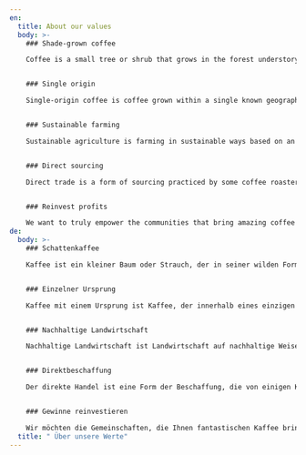 ```yaml
---
en:
  title: About our values
  body: >-
    ### Shade-grown coffee

    Coffee is a small tree or shrub that grows in the forest understory in its wild form, and traditionally was grown commercially under other trees that provided shade. The forest-like structure of shade coffee farms provides habitat for a great number of migratory and resident species.


    ### Single origin

    Single-origin coffee is coffee grown within a single known geographic origin. Sometimes, this is a single farm or a specific collection of beans from a single country. The name of the coffee is then usually the place it was grown to whatever degree available.


    ### Sustainable farming

    Sustainable agriculture is farming in sustainable ways based on an understanding of ecosystem services, the study of relationships between organisms and their environment. What grows where and how it is grown are a matter of choice and careful consideration for nature and communities.


    ### Direct sourcing

    Direct trade is a form of sourcing practiced by some coffee roasters. Advocates of direct trade practices promote direct communication and price negotiation between buyer and farmer, along with systems that encourage and incentivize quality.


    ### Reinvest profits

    We want to truly empower the communities that bring amazing coffee to you. That’s why we reinvest 20% of our profits into farms, local businesses and schools everywhere our coffee is grown. You can see the communities grow and learn more about coffee farming on our blog.
de:
  body: >-
    ### Schattenkaffee

    Kaffee ist ein kleiner Baum oder Strauch, der in seiner wilden Form im Unterholz des Waldes wächst und traditionell kommerziell unter anderen Bäumen angebaut wurde, die Schatten spenden. Die waldähnliche Struktur von Schattenkaffeefarmen bietet Lebensraum für eine große Anzahl von wandernden und ansässigen Arten.


    ### Einzelner Ursprung

    Kaffee mit einem Ursprung ist Kaffee, der innerhalb eines einzigen bekannten geografischen Ursprungs angebaut wird. Manchmal ist dies eine einzelne Farm oder eine bestimmte Sammlung von Bohnen aus einem einzelnen Land. Der Name des Kaffees ist dann normalerweise der Ort, an dem er angebaut wurde, in welchem ​​Maße auch immer.


    ### Nachhaltige Landwirtschaft

    Nachhaltige Landwirtschaft ist Landwirtschaft auf nachhaltige Weise, basierend auf einem Verständnis der Ökosystemleistungen, der Untersuchung der Beziehungen zwischen Organismen und ihrer Umwelt. Was wo wächst und wie es angebaut wird, ist eine Frage der Wahl und der sorgfältigen Berücksichtigung von Natur und Gemeinschaften.


    ### Direktbeschaffung

    Der direkte Handel ist eine Form der Beschaffung, die von einigen Kaffeeröstern praktiziert wird. Befürworter direkter Handelspraktiken fördern die direkte Kommunikation und Preisverhandlung zwischen Käufer und Landwirt sowie Systeme, die die Qualität fördern und fördern.


    ### Gewinne reinvestieren

    Wir möchten die Gemeinschaften, die Ihnen fantastischen Kaffee bringen, wirklich stärken. Deshalb investieren wir 20% unseres Gewinns überall dort in Farmen, lokale Unternehmen und Schulen, wo unser Kaffee angebaut wird. In unserem Blog können Sie sehen, wie die Gemeinden wachsen und mehr über den Kaffeeanbau erfahren.
  title: " Über unsere Werte"
---
```

